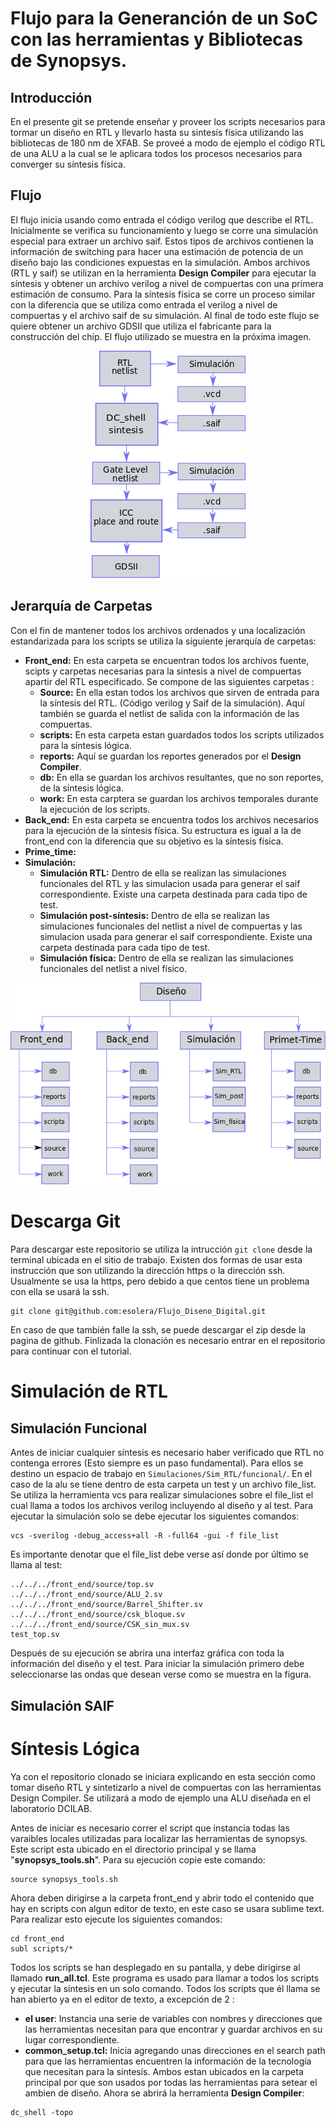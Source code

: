 # Flujo para la Generanción de un SoC con las herramientas y Bibliotecas de Synopsys.
## Introducción
En el presente git se pretende enseñar y proveer los scripts necesarios para tormar un diseño en RTL y llevarlo hasta su sintesís física utilizando las bibliotecas de 180 nm de XFAB.  Se proveé a modo de ejemplo el código RTL de una ALU a la cual se le aplicara todos los procesos necesarios para converger su síntesis física.  


## Flujo
El flujo inicia usando como entrada el código verilog que describe el RTL. Inicialmente se verifica su funcionamiento y luego se corre una simulación especial para extraer un archivo saif. Estos tipos de archivos contienen la información de switching para hacer una estimación de potencia de un diseño bajo las condiciones expuestas en la simulación. Ambos archivos (RTL y saif) se utilizan en la herramienta **Design Compiler** para ejecutar la síntesis y obtener un archivo verilog a nivel de compuertas con una primera estimación de consumo. Para la síntesis física se corre un proceso similar con la diferencia que se utiliza como entrada el verilog a nivel de compuertas y el archivo saif de su simulación. Al final de todo este flujo se quiere obtener un archivo GDSII que utiliza el fabricante para la construcción del chip. El flujo utilizado se muestra en la próxima imagen.
<p align="center">
  <img src="imagenes/Flujo_topo.png">
</p>

## Jerarquía de Carpetas
Con el fin de mantener todos los archivos ordenados y una localización estandarizada para los scripts se utiliza la siguiente jerarquía de carpetas:

* **Front_end:** En esta carpeta se encuentran todos los archivos fuente, scipts y carpetas necesarias para la sintesis a nivel de compuertas apartir del RTL especificado. Se compone de las siguientes carpetas :
  * **Source:** En ella estan todos los archivos que sirven de entrada para la síntesis del RTL. (Código verilog y Saif de la simulación). Aquí también se guarda el netlist de salida con la información de las compuertas.
  * **scripts:** En esta carpeta estan guardados todos los scripts utilizados para la síntesis lógica.
  * **reports:** Aquí se guardan los reportes generados por el **Design Compiler**.
  * **db:** En ella se guardan los archivos resultantes, que no son reportes, de la síntesis lógica.
  * **work:** En esta carptera se guardan los archivos temporales durante la ejecución de los scripts.
* **Back_end:** En esta carpeta se encuentra todos los archivos necesarios para la ejecución de la síntesis física. Su estructura es igual a la de front_end con la diferencia que su objetivo es la síntesis física.
* **Prime_time:**
* **Simulación:**
  * **Simulación RTL:** Dentro de ella se realizan las simulaciones funcionales del RTL y las simulacion usada para generar el saif correspondiente. Existe una carpeta destinada para cada tipo de test.
  * **Simulación post-síntesis:** Dentro de ella se realizan las simulaciones funcionales del netlist a nivel de compuertas y las simulacion usada para generar el saif correspondiente. Existe una carpeta destinada para cada tipo de test. 
  * **Simulación física:** Dentro de ella se realizan las simulaciones funcionales del netlist a nivel físico.
<p align="center">
  <img src="imagenes/Diagrama_carpetas.png">
</p>

# Descarga Git
Para descargar este repositorio se utiliza la intrucción ``git clone`` desde la terminal ubicada en el sitio de trabajo. Existen dos formas de usar esta instrucción que son utilizando la dirección https o la dirección ssh. Usualmente se usa la https, pero debido a que centos tiene un problema con ella se usará la ssh. 
```
git clone git@github.com:esolera/Flujo_Diseno_Digital.git
```
En caso de que también falle la ssh, se puede descargar el zip desde la pagina de github. Finlizada la clonación es necesario entrar en el repositorio para continuar con el tutorial.
# Simulación de RTL
## Simulación Funcional
Antes de iniciar cualquier síntesis es necesario haber verificado que RTL no contenga errores (Esto siempre es un paso fundamental). Para ellos se destino un espacio de trabajo en ```Simulaciones/Sim_RTL/funcional/```. En el caso de la alu se tiene dentro de esta carpeta un test y un archivo file_list. Se utiliza la herramienta vcs para realizar simulaciones sobre el file_list el cual llama a todos los archivos verilog incluyendo al diseño y al test. Para ejecutar la simulación solo se debe ejecutar los siguientes comandos:
```
vcs -sverilog -debug_access+all -R -full64 -gui -f file_list
```
 Es importante denotar que el file_list debe verse así donde por último se llama al test:
```
../../../front_end/source/top.sv
../../../front_end/source/ALU_2.sv
../../../front_end/source/Barrel_Shifter.sv
../../../front_end/source/csk_bloque.sv
../../../front_end/source/CSK_sin_mux.sv
test_top.sv
```
Después de su ejecución se abrira una interfaz gráfica con toda la información del diseño y el test. Para iniciar la simulación primero debe seleccionarse las ondas que desean verse como se muestra en la figura. 
## Simulación SAIF
# Síntesis Lógica
Ya con el repositorio clonado se iniciara explicando en esta sección como tomar diseño RTL y sintetizarlo a nivel de compuertas con las herramientas Design Compiler. Se utilizará a modo de ejemplo una ALU diseñada en el laboratorio DCILAB. 

Antes de iniciar es necesario correr el script que instancia todas las varaibles locales utilizadas para localizar las herramientas de synopsys. Este script esta ubicado en el directorio principal y se llama "**synopsys_tools.sh**". Para su ejecución copie este comando:
```
source synopsys_tools.sh
```
Ahora deben dirigirse a la carpeta front_end y abrir todo el contenido que hay en scripts con algun editor de texto, en este caso se usara sublime text. Para realizar esto ejecute los siguientes comandos:
```
cd front_end
subl scripts/*
```
Todos los scripts se han desplegado en su pantalla, y debe dirigirse al llamado **run_all.tcl**. Este programa es usado para llamar a todos los scripts y ejecutar la síntesis en un solo comando. Todos los scripts que él llama se han abierto ya en el editor de texto, a excepción de 2 :
* **el user**: Instancia una serie de variables con nombres y direcciones que las herramientas necesitan para que encontrar y guardar archivos en su lugar correspondiente.
* **common_setup.tcl:** Inicia agregando unas direcciones en el search path para que las herramientas encuentren la información de la tecnología que necesitan para la sintesís.
Ambos estan ubicados en la carpeta principal por que son usados por todas las herramientas para setear el ambien de diseño.
Ahora se abrirá la herramienta **Design Compiler**:
```
dc_shell -topo
```
